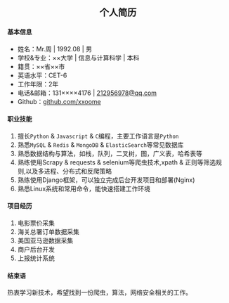 ## **<center>个人简历</center>**
#### 基本信息
- 姓名：Mr.周 | 1992.08 | 男
- 学校&专业：××大学 | 信息与计算科学 | 本科
- 籍贯：××省××市     
- 英语水平：CET-6
- 工作年限：2年
- 电话&邮箱：131××××4176 | 212956978@qq.com
- Github：[github.com/xxoome](https://github.com/xxoome)     

#### 职业技能
1. 擅长`Python` & `Javascript` & `C`编程，主要工作语言是`Python `
2. 熟悉`MySQL` & `Redis` & `MongoDB` & `ElasticSearch`等常见数据库  
3. 熟悉数据结构与算法，如栈，队列，二叉树，图，广义表，哈希表等
4. 熟练使用Scrapy & requests & selenium等爬虫技术,xpath & 正则等筛选规则,以及多进程、分布式和反爬策略
5. 熟练使用Django框架，可以独立完成后台开发项目和部署(Nginx)
6. 熟悉Linux系统和常用命令，能快速搭建工作环境

#### 项目经历
1. 电影票价采集   
2. 海关总署订单数据采集   
3. 美国亚马逊数据采集  
3. 商户后台开发   
4. 上报统计系统    

#### 结束语
热衷学习新技术，希望找到一份爬虫，算法，网络安全相关的工作。
